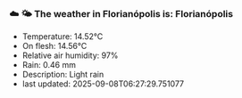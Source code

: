 ### ☁️ 🌤️  The weather in Florianópolis is: Florianópolis

- Temperature: 14.52°C
- On flesh: 14.56°C
- Relative air humidity: 97%
- Rain: 0.46 mm
- Description: Light rain
- last updated: 2025-09-08T06:27:29.751077
